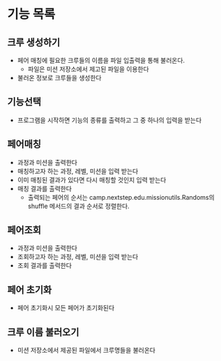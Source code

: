 # 기능 목록

## 크루 생성하기

- 페어 매칭에 필요한 크루들의 이름을 파일 입출력을 통해 불러온다.
  - 파일은 미션 저장소에서 제고된 파일을 이용한다
- 불러온 정보로 크루들을 생성한다

## 기능선택

- 프로그램을 시작하면 기능의 종류를 출력하고 그 중 하나의 입력을 받는다

## 페어매칭

- 과정과 미션을 출력한다
- 매칭하고자 하는 과정, 레벨, 미션을 입력 받는다
- 이미 매칭된 결과가 있다면 다시 매칭할 것인지 입력 받는다
- 매칭 결과를 출력한다
  - 출력되는 페어의 순서는 camp.nextstep.edu.missionutils.Randoms의 shuffle 메서드의 결과 순서로 정렬한다.

## 페어조회

- 과정과 미션을 출력한다
- 조회하고자 하는 과정, 레벨, 미션을 입력 받는다
- 조회 결과를 출력한다

## 페어 초기화

- 페어 초기화시 모든 페어가 초기화된다

## 크루 이름 불러오기

- 미션 저장소에서 제공된 파일에서 크루명들을 불러온다



